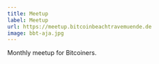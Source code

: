 ```yaml
---
title: Meetup
label: Meetup
url: https://meetup.bitcoinbeachtravemuende.de
image: bbt-aja.jpg
---
```


Monthly meetup for Bitcoiners.
